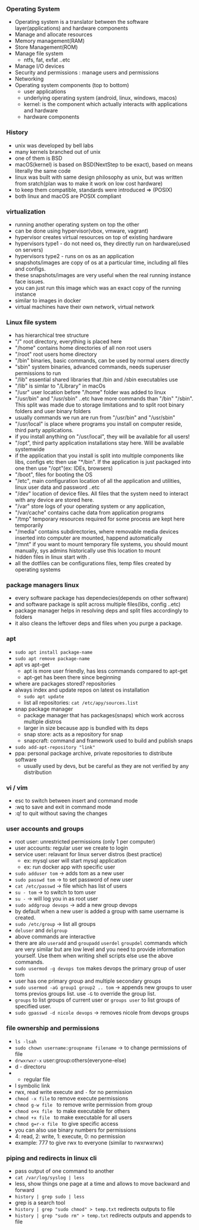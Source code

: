 ### Operating System
- Operating system is a translator between the software layer(applications) and hardware components
- Manage and allocate resources
- Memory management(RAM)
- Store Management(ROM)
- Manage file system
	- ntfs, fat, exfat ..etc
- Manage I/O devices
- Security and permissions : manage users and permissions
- Networking
- Operating system components (top to bottom)
	- user applications
	- underlying operating system (android, linux, windows, macos)
	- kernel: is the component which actually interacts with applications and hardware
	- hardware components

### History
- unix was developed by bell labs
- many kernels branched out of unix
- one of them is BSD
- macOS(kernel) is based on BSD(NextStep to be exact), based on means literally the same code
- linux was built with same design philosophy as unix, but was written from sratch(plan was to make it work on low cost hardware)
- to keep them compatible, standards were introduced => (POSIX)
- both linux and macOS are POSIX compliant

### virtualization
- running another operating system on top the other
- can be done using hypervisor(vbox, vmware, vagrant)
- hypervisor creates virtual resources on top of existing hardware
- hypervisors type1 - do not need os, they directly run on hardware(used on servers)
- hypervisors type2 - runs on os as an application
- snapshots/images are copy of os at a particular time, including all files and configs.
- these snapshots/images are very useful when the real running instance face issues. 
- you can just run this image which was an exact copy of the running instance
- similar to images in docker
- virtual machines have their own network, virtual network

### Linux file system
- has hierarchical tree structure
- "/" root directory, everything is placed here
- "/home" contains home directories of all non root users
- "/root" root users home directory
- "/bin" binaries, basic commands, can be used by normal users directly
- "sbin" system binaries, advanced commands, needs superuser permissions to run
- "/lib" essential shared libraries that /bin and /sbin executables use
- "/lib" is simlar to "/Library" in macOs
- "/usr" user location before "/home" folder was added to linux
- "/usr/bin" and "/usr/sbin" ..etc have more commands than "/bin" "/sbin". This split was made due to storage limitations and to split root binary folders and user binary folders
- usually commands we run are run from "/usr/bin" and "/usr/sbin"
- "/usr/local" is place where programs you install on computer reside, third party applications.
- if you install anything on "/usr/local", they will be available for all users!
- "/opt", third party application installations stay here. Will be available systemwide
- if the application that you install is split into multiple components like libs, configs etc then use "*/bin". If the application is just packaged into one then use "/opt"(ex: IDEs, browsers)
- "/boot", files for booting the OS
- "/etc", main configuration location of all the application and utilities, linux user data and password ..etc
- "/dev" location of device files. All files that the system need to interact with any device are stored here.
- "/var" store logs of your operating system or any application, 
- "/var/cache" contains cache data from application programs
- "/tmp" temporary resources required for some process are kept here temporarily
- "/media" contains subdirectories, where removable media devices inserted into computer are mounted, happend automatically
- "/mnt" if you want to mount temporary file systems, you should mount manually, sys admins historically use this location to mount
- hidden files in linux start with .
- all the dotfiles can be configurations files, temp files created by operating systems

### package managers linux
- every software package has dependecies(depends on other software)
- and software package is split across multiple files(libs, config ..etc)
- package manager helps in resolving deps and split files accordingly to folders
- it also cleans the leftover deps and files when you purge a package.

### apt
- `sudo apt install package-name`
- `sudo apt remove package-name`
- apt vs apt-get
	- apt is more user friendly, has less commands compared to apt-get
	- apt-get has been there since beginning
- where are packages stored? repositories
- always index and update repos on latest os installation
	- `sudo apt update`
	- list all repositories: `cat /etc/apy/sources.list`
- snap package manager
	- package manager that has packages(snaps) which work accross multiple distros
	- larger in size because app is bundled with its deps
	- snap store: acts as a repository for snap
	- snapcraft: command and framework used to build and publish snaps
- `sudo add-apt-repository "link"`
- ppa: personal package archive, private repositories to distribute software
	- usually used by devs, but be careful as they are not verified by any distribution

### vi / vim
- esc to switch between insert and command mode
- :wq to save and exit in command mode
- :q! to quit without saving the changes

### user accounts and groups
- root user: unrestricted permissions (only 1 per computer)
- user accounts: regular user we create to login
- service user: relavant for linux server distros (best practice)
	- ex: mysql user will start mysql application
	- ex: run docker app with specific user
- `sudo adduser tom` -> adds tom as a new user
- `sudo passwd tom` -> to set password of new user
- `cat /etc/passwd` -> file which has list of users
- `su - tom` -> to switch to tom user
- `su -` -> will log you in as root user
- `sudo addgroup devops` -> add a new group devops
- by default when a new user is added a group with same username is created.
- `sudo /etc/group` -> list all groups
- `deluser` and `delgroup`
- above commands are interactive
- there are alo `useradd` and `groupadd` `userdel` `groupdel` commands which are very similar but are low level and you need to provide information yourself. Use them when writing shell scripts else use the above commands.
- `sudo usermod -g devops tom` makes devops the primary group of user tom
- user has one primary group and multiple secondary groups
- `sudo usermod -aG group1 group2 .. tom` -> appends new groups to user toms previos groups list. use `-G` to override the group list.
- `groups` to list groups of current user or `groups user` to list groups of specified user.
- `sudo gpasswd -d nicole devops` -> removes nicole from devops groups

### file ownership and permissions
- `ls -lsah`
- `sudo chown username:groupname filename` -> to change permissions of file
- `drwxrwxr-x` user:group:others(everyone-else)
- d - directoru
- - regular file
- l symbolic link
- rwx, read write execute and `-` for no permission
- `chmod -x file` to remove execute permissions
- `chmod g-w file ` to remove write permission from group
- `chmod o+x file ` to make executable for others
- `chmod +x file ` to make executable for all users
- `chmod g=r-x file ` to give specific access
- you can also use binary numbers for permissions
- 4: read, 2: write, 1: execute, 0: no permission
- example: 777 to give rwx to everyone (similar to rwxrwxrwx)

### piping and redirects in linux cli
- pass output of one command to another
- `cat /var/log/syslog | less`
- less, show things one page at a time and allows to move backward and forward
- `history | grep sudo | less`
- grep is a search tool
- `history | grep "sudo chmod" > temp.txt` redirects outputs to file
- `history | grep "sudo rm" > temp.txt` redirects outputs and appends to file